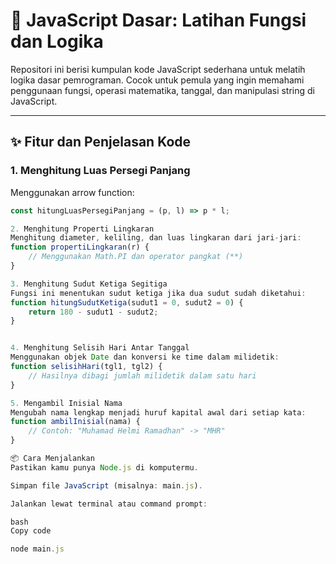 # 📘 JavaScript Dasar: Latihan Fungsi dan Logika

Repositori ini berisi kumpulan kode JavaScript sederhana untuk melatih logika dasar pemrograman. Cocok untuk pemula yang ingin memahami penggunaan fungsi, operasi matematika, tanggal, dan manipulasi string di JavaScript.

---

## ✨ Fitur dan Penjelasan Kode

### 1. Menghitung Luas Persegi Panjang
Menggunakan arrow function:
```javascript
const hitungLuasPersegiPanjang = (p, l) => p * l;

2. Menghitung Properti Lingkaran
Menghitung diameter, keliling, dan luas lingkaran dari jari-jari:
function propertiLingkaran(r) {
    // Menggunakan Math.PI dan operator pangkat (**)
}

3. Menghitung Sudut Ketiga Segitiga
Fungsi ini menentukan sudut ketiga jika dua sudut sudah diketahui:
function hitungSudutKetiga(sudut1 = 0, sudut2 = 0) {
    return 180 - sudut1 - sudut2;
}


4. Menghitung Selisih Hari Antar Tanggal
Menggunakan objek Date dan konversi ke time dalam milidetik:
function selisihHari(tgl1, tgl2) {
    // Hasilnya dibagi jumlah milidetik dalam satu hari
}

5. Mengambil Inisial Nama
Mengubah nama lengkap menjadi huruf kapital awal dari setiap kata:
function ambilInisial(nama) {
    // Contoh: "Muhamad Helmi Ramadhan" -> "MHR"
}

📦 Cara Menjalankan
Pastikan kamu punya Node.js di komputermu.

Simpan file JavaScript (misalnya: main.js).

Jalankan lewat terminal atau command prompt:

bash
Copy code

node main.js
